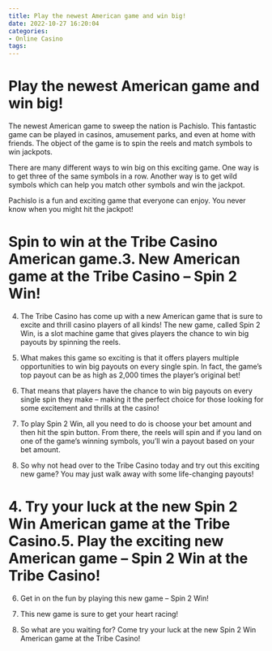 ```yaml
---
title: Play the newest American game and win big!
date: 2022-10-27 16:20:04
categories:
- Online Casino
tags:
---
```



#  Play the newest American game and win big!

The newest American game to sweep the nation is Pachislo. This fantastic game can be played in casinos, amusement parks, and even at home with friends. The object of the game is to spin the reels and match symbols to win jackpots.

There are many different ways to win big on this exciting game. One way is to get three of the same symbols in a row. Another way is to get wild symbols which can help you match other symbols and win the jackpot.

Pachislo is a fun and exciting game that everyone can enjoy. You never know when you might hit the jackpot!

#  Spin to win at the Tribe Casino American game.3. New American game at the Tribe Casino – Spin 2 Win!

4. The Tribe Casino has come up with a new American game that is sure to excite and thrill casino players of all kinds! The new game, called Spin 2 Win, is a slot machine game that gives players the chance to win big payouts by spinning the reels.

5. What makes this game so exciting is that it offers players multiple opportunities to win big payouts on every single spin. In fact, the game’s top payout can be as high as 2,000 times the player’s original bet!

6. That means that players have the chance to win big payouts on every single spin they make – making it the perfect choice for those looking for some excitement and thrills at the casino!

7. To play Spin 2 Win, all you need to do is choose your bet amount and then hit the spin button. From there, the reels will spin and if you land on one of the game’s winning symbols, you’ll win a payout based on your bet amount.

8. So why not head over to the Tribe Casino today and try out this exciting new game? You may just walk away with some life-changing payouts!

# 4. Try your luck at the new Spin 2 Win American game at the Tribe Casino.5. Play the exciting new American game – Spin 2 Win at the Tribe Casino!

6. Get in on the fun by playing this new game – Spin 2 Win!

7. This new game is sure to get your heart racing!

8. So what are you waiting for? Come try your luck at the new Spin 2 Win American game at the Tribe Casino!